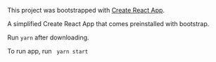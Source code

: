 This project was bootstrapped with [Create React App](https://github.com/facebook/create-react-app).

A simplified Create React App that comes preinstalled with bootstrap. 


Run `yarn` after downloading.

To run app, run ` yarn start`
